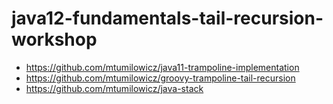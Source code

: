 # java12-fundamentals-tail-recursion-workshop

* https://github.com/mtumilowicz/java11-trampoline-implementation
* https://github.com/mtumilowicz/groovy-trampoline-tail-recursion
* https://github.com/mtumilowicz/java-stack